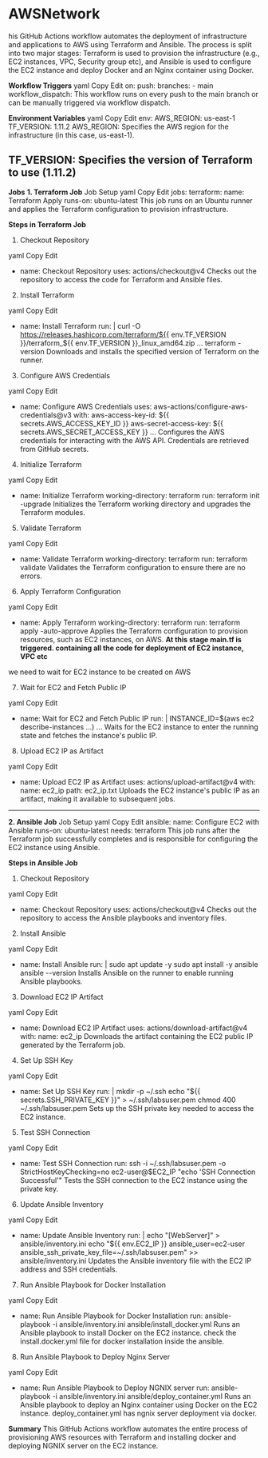 # AWSNetwork
his GitHub Actions workflow automates the deployment of infrastructure and applications to AWS using Terraform and Ansible. The process is split into two major stages: Terraform is used to provision the infrastructure (e.g., EC2 instances, VPC, Security group etc), and Ansible is used to configure the EC2 instance and deploy Docker and an Nginx container using Docker.

**Workflow Triggers**
yaml
Copy
Edit
on:
  push:
    branches:
      - main
  workflow_dispatch:
This workflow runs on every push to the main branch or can be manually triggered via workflow dispatch.

**Environment Variables**
yaml
Copy
Edit
env:
  AWS_REGION: us-east-1
  TF_VERSION: 1.11.2
AWS_REGION: Specifies the AWS region for the infrastructure (in this case, us-east-1).

TF_VERSION: Specifies the version of Terraform to use (1.11.2)
-----------------------------------------------------------------
**Jobs**
**1. Terraform Job**
Job Setup
yaml
Copy
Edit
jobs:
  terraform:
    name: Terraform Apply
    runs-on: ubuntu-latest
This job runs on an Ubuntu runner and applies the Terraform configuration to provision infrastructure.

**Steps in Terraform Job**
1. Checkout Repository

yaml
Copy
Edit
- name: Checkout Repository
  uses: actions/checkout@v4
Checks out the repository to access the code for Terraform and Ansible files.

2. Install Terraform

yaml
Copy
Edit
- name: Install Terraform
  run: |
    curl -O https://releases.hashicorp.com/terraform/${{ env.TF_VERSION }}/terraform_${{ env.TF_VERSION }}_linux_amd64.zip
    ...
    terraform -version
Downloads and installs the specified version of Terraform on the runner.

3. Configure AWS Credentials

yaml
Copy
Edit
- name: Configure AWS Credentials
  uses: aws-actions/configure-aws-credentials@v3
  with:
    aws-access-key-id: ${{ secrets.AWS_ACCESS_KEY_ID }}
    aws-secret-access-key: ${{ secrets.AWS_SECRET_ACCESS_KEY }}
    ...
Configures the AWS credentials for interacting with the AWS API. Credentials are retrieved from GitHub secrets.

4. Initialize Terraform

yaml
Copy
Edit
- name: Initialize Terraform
  working-directory: terraform
  run: terraform init -upgrade
Initializes the Terraform working directory and upgrades the Terraform modules.

5. Validate Terraform

yaml
Copy
Edit
- name: Validate Terraform
  working-directory: terraform
  run: terraform validate
Validates the Terraform configuration to ensure there are no errors.

6. Apply Terraform Configuration

yaml
Copy
Edit
- name: Apply Terraform
  working-directory: terraform
  run: terraform apply -auto-approve
Applies the Terraform configuration to provision resources, such as EC2 instances, on AWS.
**At this stage main.tf is triggered. containing all the code for deployment of EC2 instance, VPC etc**

we need to wait for EC2 instance to be created on AWS

7. Wait for EC2 and Fetch Public IP

yaml
Copy
Edit
- name: Wait for EC2 and Fetch Public IP
  run: |
    INSTANCE_ID=$(aws ec2 describe-instances ...)
    ...
Waits for the EC2 instance to enter the running state and fetches the instance's public IP.

8. Upload EC2 IP as Artifact

yaml
Copy
Edit
- name: Upload EC2 IP as Artifact
  uses: actions/upload-artifact@v4
  with:
    name: ec2_ip
    path: ec2_ip.txt
Uploads the EC2 instance's public IP as an artifact, making it available to subsequent jobs.
------------------------------------------------------------------------
**2. Ansible Job**
Job Setup
yaml
Copy
Edit
ansible:
  name: Configure EC2 with Ansible
  runs-on: ubuntu-latest
  needs: terraform
This job runs after the Terraform job successfully completes and is responsible for configuring the EC2 instance using Ansible.

**Steps in Ansible Job**
1. Checkout Repository

yaml
Copy
Edit
- name: Checkout Repository
  uses: actions/checkout@v4
Checks out the repository to access the Ansible playbooks and inventory files.

2. Install Ansible

yaml
Copy
Edit
- name: Install Ansible
  run: |
    sudo apt update -y
    sudo apt install -y ansible
    ansible --version
Installs Ansible on the runner to enable running Ansible playbooks.

3. Download EC2 IP Artifact

yaml
Copy
Edit
- name: Download EC2 IP Artifact
  uses: actions/download-artifact@v4
  with:
    name: ec2_ip
Downloads the artifact containing the EC2 public IP generated by the Terraform job.

4. Set Up SSH Key

yaml
Copy
Edit
- name: Set Up SSH Key
  run: |
    mkdir -p ~/.ssh
    echo "${{ secrets.SSH_PRIVATE_KEY }}" > ~/.ssh/labsuser.pem
    chmod 400 ~/.ssh/labsuser.pem
Sets up the SSH private key needed to access the EC2 instance.

5. Test SSH Connection

yaml
Copy
Edit
- name: Test SSH Connection
  run: ssh -i ~/.ssh/labsuser.pem -o StrictHostKeyChecking=no ec2-user@$EC2_IP "echo 'SSH Connection Successful'"
Tests the SSH connection to the EC2 instance using the private key.

6. Update Ansible Inventory

yaml
Copy
Edit
- name: Update Ansible Inventory
  run: |
    echo "[WebServer]" > ansible/inventory.ini
    echo "${{ env.EC2_IP }} ansible_user=ec2-user ansible_ssh_private_key_file=~/.ssh/labsuser.pem" >> ansible/inventory.ini
Updates the Ansible inventory file with the EC2 IP address and SSH credentials.

7. Run Ansible Playbook for Docker Installation

yaml
Copy
Edit
- name: Run Ansible Playbook for Docker Installation
  run: ansible-playbook -i ansible/inventory.ini ansible/install_docker.yml
Runs an Ansible playbook to install Docker on the EC2 instance.
check the install.docker.yml file for docker installation inside the ansible.

8. Run Ansible Playbook to Deploy Nginx Server

yaml
Copy
Edit
- name: Run Ansible Playbook to Deploy NGNIX server
  run: ansible-playbook -i ansible/inventory.ini ansible/deploy_container.yml
Runs an Ansible playbook to deploy an Nginx container using Docker on the EC2 instance.
deploy_container.yml has ngnix server deployment via docker.

**Summary**
This GitHub Actions workflow automates the entire process of provisioning AWS resources with Terraform and installing docker and deploying NGNIX server on the EC2 instance. 
